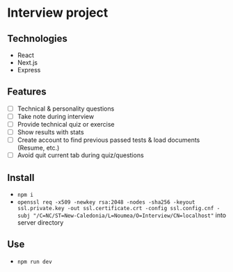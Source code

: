 # Interview project

## Technologies
- React
- Next.js
- Express

## Features
- [ ] Technical & personality questions
- [ ] Take note during interview
- [ ] Provide technical quiz or exercise
- [ ] Show results with stats
- [ ] Create account to find previous passed tests & load documents (Resume, etc.)
- [ ] Avoid quit current tab during quiz/questions

## Install
- `npm i`
- `openssl req -x509 -newkey rsa:2048 -nodes -sha256 -keyout ssl.private.key -out ssl.certificate.crt -config ssl.config.cnf -subj "/C=NC/ST=New-Caledonia/L=Noumea/O=Interview/CN=localhost"` into server directory

## Use
- `npm run dev`

